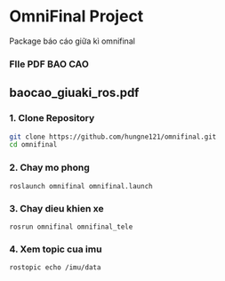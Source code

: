 # OmniFinal Project

Package báo cáo giữa kì omnifinal
### FIle PDF BAO CAO
## baocao_giuaki_ros.pdf

### 1. Clone Repository

```bash
git clone https://github.com/hungne121/omnifinal.git
cd omnifinal
```

### 2. Chay mo phong
```roslaunch omnifinal omnifinal.launch```
### 3. Chay dieu khien xe
```rosrun omnifinal omnifinal_tele```
### 4. Xem topic cua imu
```rostopic echo /imu/data```

